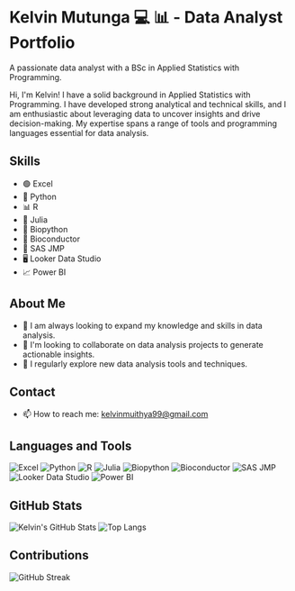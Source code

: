 # Kelvin Mutunga 💻 📊 - Data Analyst Portfolio

A passionate data analyst with a BSc in Applied Statistics with Programming.

Hi, I'm Kelvin! I have a solid background in Applied Statistics with Programming. I have developed strong analytical and technical skills, and I am enthusiastic about leveraging data to uncover insights and drive decision-making. My expertise spans a range of tools and programming languages essential for data analysis.

## Skills
- 🟢 Excel
- 🐍 Python
- 📊 R
- 🔵 Julia
- 🧬 Biopython
- 🔬 Bioconductor
- 🧪 SAS JMP
- 🖥️ Looker Data Studio
- 📈 Power BI

## About Me
- 🌟 I am always looking to expand my knowledge and skills in data analysis.
- 🤝 I'm looking to collaborate on data analysis projects to generate actionable insights.
- 📝 I regularly explore new data analysis tools and techniques.

## Contact
- 📫 How to reach me: kelvinmuithya99@gmail.com

## Languages and Tools
![Excel](https://img.shields.io/badge/-Excel-217346?style=flat&logo=microsoft-excel&logoColor=white)
![Python](https://img.shields.io/badge/-Python-3776AB?style=flat&logo=python&logoColor=white)
![R](https://img.shields.io/badge/-R-276DC3?style=flat&logo=r&logoColor=white)
![Julia](https://img.shields.io/badge/-Julia-9558B2?style=flat&logo=julia&logoColor=white)
![Biopython](https://img.shields.io/badge/-Biopython-F37626?style=flat&logo=python&logoColor=white)
![Bioconductor](https://img.shields.io/badge/-Bioconductor-5586A4?style=flat&logo=bioconductor&logoColor=white)
![SAS JMP](https://img.shields.io/badge/-SAS%20JMP-0033A0?style=flat&logo=sas&logoColor=white)
![Looker Data Studio](https://img.shields.io/badge/-Looker%20Data%20Studio-4285F4?style=flat&logo=google&logoColor=white)
![Power BI](https://img.shields.io/badge/-Power%20BI-F2C811?style=flat&logo=power-bi&logoColor=white)

## GitHub Stats
![Kelvin's GitHub Stats](https://github-readme-stats.vercel.app/api?username=kelvinmutunga&show_icons=true&theme=radical)
![Top Langs](https://github-readme-stats.vercel.app/api/top-langs/?username=kelvinmutunga&layout=compact&theme=radical)

## Contributions
![GitHub Streak](https://github-readme-streak-stats.herokuapp.com/?user=kelvinmutunga&theme=radical)
